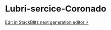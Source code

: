 # Lubri-sercice-Coronado

[Edit in StackBlitz next generation editor ⚡️](https://stackblitz.com/~/github.com/robCoronado/Lubri-sercice-Coronado)